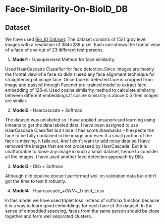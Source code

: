 # Face-Similarity-On-BioID_DB

## Dataset


We have used [Bio_ID Dataset](https://www.bioid.com/uploads/BioID-FaceDatabase-V1.2.zip). The dataset consists of 1521 gray level images with a resolution of 384×286 pixel. Each one shows the frontal view of a face of one out of 23 different test persons. 

1. **Model1** - Unsupervised Method for face similarity.
	
Used HaarCascade Classifier for face detection.Since images are mostly the frontal view of a face so didn't used any face alignment technique for straightening of image face.
Once face is detected face is cropped from image and passed through Facenet pre-trained model to extract face embedding of 128-d.
Used cosine similarity method to calculate similarity between different embeddings.If cosine similarity is above 0.5 then images are similar.

2. **Model2** - Haarcascade + Softmax

The dataset was unlabeled so I have applied unsupervised learning using kmeans to get the data labeled data.
I have been assigned to use HaarCascade Classifier but since it has some drawbacks - It expects the face to be fully contained in the image and even if a small portion of the face is missing, it fails out. And I don't want to add noisy data so I have removed the images that are not processed by HaarCascade. But it is unaffordable to loose any image in such a small dataset, hence to consider all the images, I have used another face detection approach by Dlib.

3. **Model3** - Dlib + Softmax


Although dlib pipeline doesn't performed well on validation data but didn't got the time to test it robustly.

4. **Model4** - Haarcascade_+_CNN_+_Triplet_Loss

In this model we have used triplet loss instead of softmax function because it is a way to learn good embeddings for each face of the dataset. In the sense of embedded spaceing, faces from the same person should be close together and form well separated clusters. 
